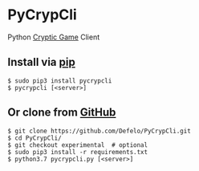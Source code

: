 # PyCrypCli
Python [Cryptic Game](https://github.com/cryptic-game/cryptic) Client

## Install via [pip](https://pypi.org/project/PyCrypCli/)
```
$ sudo pip3 install pycrypcli
$ pycrypcli [<server>]
```

## Or clone from [GitHub](https://github.com/Defelo/PyCrypCli)
```
$ git clone https://github.com/Defelo/PyCrypCli.git
$ cd PyCrypCli/
$ git checkout experimental  # optional
$ sudo pip3 install -r requirements.txt
$ python3.7 pycrypcli.py [<server>]
```
